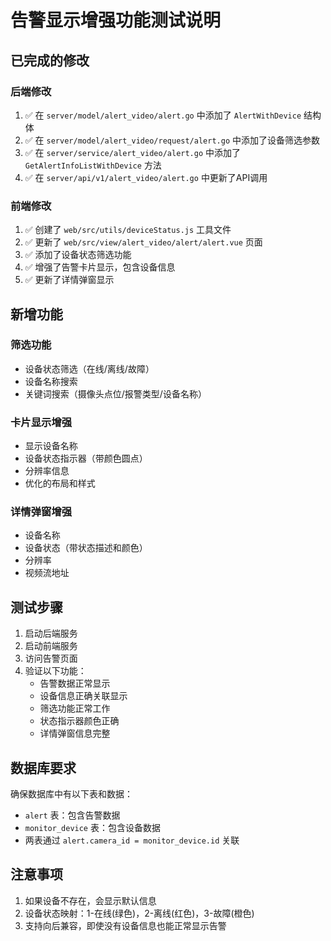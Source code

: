 # 告警显示增强功能测试说明

## 已完成的修改

### 后端修改
1. ✅ 在 `server/model/alert_video/alert.go` 中添加了 `AlertWithDevice` 结构体
2. ✅ 在 `server/model/alert_video/request/alert.go` 中添加了设备筛选参数
3. ✅ 在 `server/service/alert_video/alert.go` 中添加了 `GetAlertInfoListWithDevice` 方法
4. ✅ 在 `server/api/v1/alert_video/alert.go` 中更新了API调用

### 前端修改
1. ✅ 创建了 `web/src/utils/deviceStatus.js` 工具文件
2. ✅ 更新了 `web/src/view/alert_video/alert/alert.vue` 页面
3. ✅ 添加了设备状态筛选功能
4. ✅ 增强了告警卡片显示，包含设备信息
5. ✅ 更新了详情弹窗显示

## 新增功能

### 筛选功能
- 设备状态筛选（在线/离线/故障）
- 设备名称搜索
- 关键词搜索（摄像头点位/报警类型/设备名称）

### 卡片显示增强
- 显示设备名称
- 设备状态指示器（带颜色圆点）
- 分辨率信息
- 优化的布局和样式

### 详情弹窗增强
- 设备名称
- 设备状态（带状态描述和颜色）
- 分辨率
- 视频流地址

## 测试步骤

1. 启动后端服务
2. 启动前端服务
3. 访问告警页面
4. 验证以下功能：
   - 告警数据正常显示
   - 设备信息正确关联显示
   - 筛选功能正常工作
   - 状态指示器颜色正确
   - 详情弹窗信息完整

## 数据库要求

确保数据库中有以下表和数据：
- `alert` 表：包含告警数据
- `monitor_device` 表：包含设备数据
- 两表通过 `alert.camera_id = monitor_device.id` 关联

## 注意事项

1. 如果设备不存在，会显示默认信息
2. 设备状态映射：1-在线(绿色)，2-离线(红色)，3-故障(橙色)
3. 支持向后兼容，即使没有设备信息也能正常显示告警